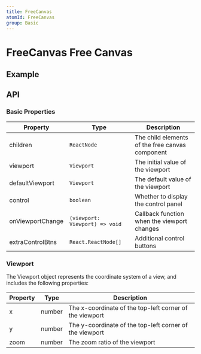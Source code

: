 ```yaml
---
title: FreeCanvas
atomId: FreeCanvas
group: Basic
---
```


# FreeCanvas Free Canvas

## Example

<code src='./demos/basic.tsx' ></code>

## API

### Basic Properties

| Property         | Type                           | Description                                     |
| ---------------- | ------------------------------ | ----------------------------------------------- |
| children         | `ReactNode`                    | The child elements of the free canvas component |
| viewport         | `Viewport`                     | The initial value of the viewport               |
| defaultViewport  | `Viewport`                     | The default value of the viewport               |
| control          | `boolean`                      | Whether to display the control panel            |
| onViewportChange | `(viewport: Viewport) => void` | Callback function when the viewport changes     |
| extraControlBtns | `React.ReactNode[]`            | Additional control buttons                      |

### Viewport

The Viewport object represents the coordinate system of a view, and includes the following properties:

| Property | Type   | Description                                             |
| -------- | ------ | ------------------------------------------------------- |
| x        | number | The x-coordinate of the top-left corner of the viewport |
| y        | number | The y-coordinate of the top-left corner of the viewport |
| zoom     | number | The zoom ratio of the viewport                          |
